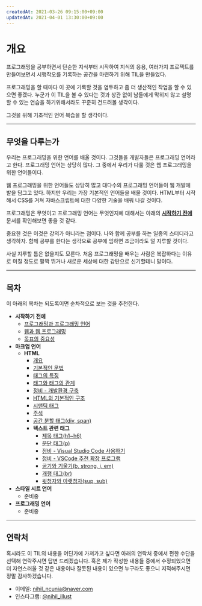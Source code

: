 ```yaml
---
createdAt: 2021-03-26 09:15:00+09:00
updatedAt: 2021-04-01 13:30:00+09:00
---
```


# 개요
프로그래밍을 공부하면서 단순한 지식부터 시작하여 지식의 응용, 여러가지 프로젝트를 만들어보면서 시행착오를 기록하는 공간을 마련하기 위해 TIL을 만들었다.

프로그래밍을 할 때마다 이 곳에 기록할 것을 염두하고 좀 더 생산적인 작업을 할 수 있으면 좋겠다. 누군가 이 TIL을 볼 수 있다는 것과 상관 없이 남들에게 막히지 않고 설명할 수 있는 연습을 하기위해서라도 꾸준히 건드려볼 생각이다.

그것을 위해 기초적인 언어 복습을 할 생각이다.

---

## 무엇을 다루는가
우리는 프로그래밍을 위한 언어를 배울 것이다. 그것들을 개발자들은 프로그래밍 언어라고 한다. 프로그래밍 언어는 상당히 많다. 그 중에서 우리가 다룰 것은 웹 프로그래밍을 위한 언어들이다.

웹 프로그래밍을 위한 언어들도 상당히 많고 대다수의 프로그래밍 언어들이 웹 개발에 발을 담그고 있다. 하지만 우리는 가장 기본적인 언어들을 배울 것이다. HTML부터 시작해서 CSS를 거쳐 자바스크립트에 대한 다양한 기술을 배워 나갈 것이다.

프로그래밍은 무엇이고 프로그래밍 언어는 무엇인지에 대해서는 아래의 **[시작하기 전에](intro/README.md)** 문서를 확인해보면 좋을 것 같다.

중요한 것은 이것은 강의가 아니라는 점이다. 나와 함께 공부를 하는 일종의 스터디라고 생각하자. 함께 공부를 한다는 생각으로 공부에 임하면 조금이라도 덜 지루할 것이다.

사실 지루할 틈은 없을지도 모른다. 처음 프로그래밍을 배우는 사람은 복잡하다는 이유로 미칠 정도로 팔짝 뛰거나 새로운 세상에 대한 감탄으로 신기할테니 말이다.

---

## 목차
이 아래의 목차는 되도록이면 순차적으로 보는 것을 추천한다.

* **시작하기 전에**
  * [프로그래밍과 프로그래밍 언어](intro/1-what-is-programing.md)
  * [웹과 웹 프로그래밍](intro/2-what-is-web-programing.md)
  * [목표의 중요성](intro/3-your-purpose.md)
* **마크업 언어**
  * **HTML**
    * [개요](html/README.md)
    * [기본적인 문법](html/1-syntax.md)
    * [태그의 특징](html/2-block-and-inline.md)
    * [태그와 태그의 관계](html/2-parent-child-sibling.md)
    * [정비 - 개발환경 구축](html/3-coding-environment.md)
    * [HTML의 기본적인 구조](html/4-html-default.md)
    * [시맨틱 태그](html/4-semantic-tags.md)
    * [주석](html/9-comment.md)
    * [공간 분할 태그(div, span)](html/8-division-tags.md)
    * **텍스트 관련 태그**
      * [제목 태그(h1~h6)](html/text/1-heading-tag.md)
      * [문단 태그(p)](html/text/2-paragraph-tag.md)
      * [정비 - Visual Studio Code 사용하기](html/6-vscode-download.md)
      * [정비 - VSCode 추천 확장 프로그램](html/7-vscode-extension.md)
      * [굵기와 기울기(b, strong, i, em)](html/text/3-bold-italic.md)
      * [개행 태그(br)](html/text/4-br-tag.md)
      * [윗첨자와 아랫첨자(sup, sub)](html/text/5-sup-and-sub.md)
* **스타일 시트 언어**
  * 준비중
* **프로그래밍 언어**
  * 준비중

---

## 연락처
혹시라도 이 TIL의 내용을 어딘가에 가져가고 싶다면 아래의 연락처 중에서 편한 수단을 선택해 연락주시면 답변 드리겠습니다. 혹은 제가 작성한 내용들 중에서 수정되었으면 더 자연스러울 것 같은 내용이나 잘못된 내용이 있으면 누구라도 좋으니 지적해주시면 정말 감사하겠습니다.

* 이메일: [nihil_ncunia@naver.com](mailto:nihil_ncunia@naver.com)
* 인스타그램: [@nihil_illust](https://www.instagram.com/nihil_illust/)